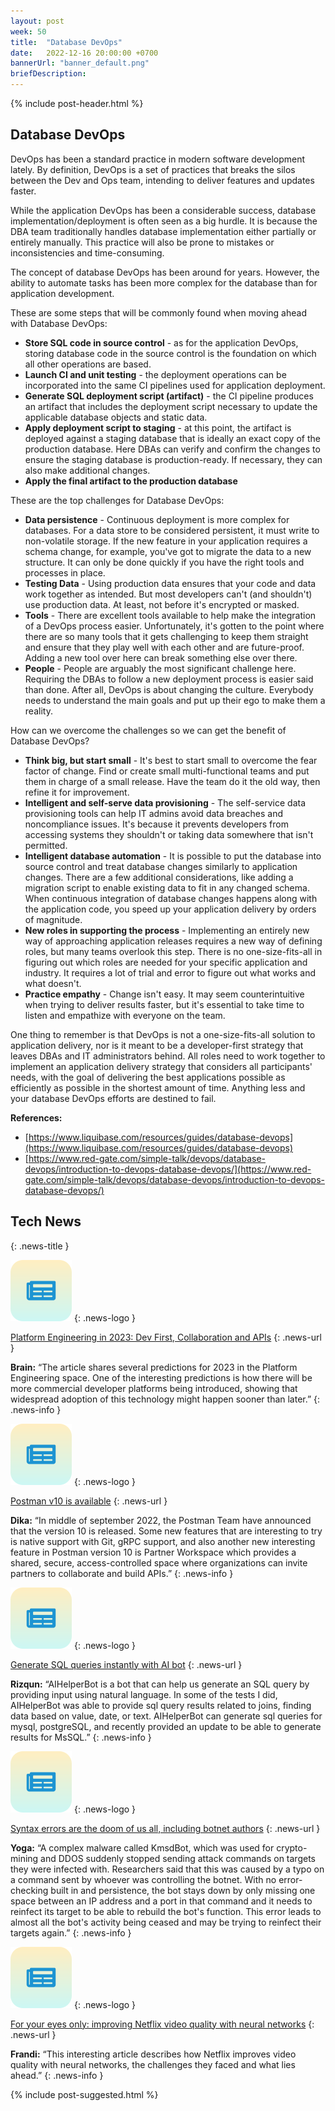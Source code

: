 ```yaml
---
layout: post
week: 50
title:  "Database DevOps"
date:   2022-12-16 20:00:00 +0700
bannerUrl: "banner_default.png"
briefDescription: 
---
```


{% include post-header.html %}

## Database DevOps

DevOps has been a standard practice in modern software development lately. By definition, DevOps is a set of practices that breaks the silos between the Dev and Ops team, intending to deliver features and updates faster.

While the application DevOps has been a considerable success, database implementation/deployment is often seen as a big hurdle. It is because the DBA team traditionally handles database implementation either partially or entirely manually. This practice will also be prone to mistakes or inconsistencies and time-consuming.

The concept of database DevOps has been around for years. However, the ability to automate tasks has been more complex for the database than for application development.

These are some steps that will be commonly found when moving ahead with Database DevOps:

- **Store SQL code in source control** - as for the application DevOps, storing database code in the source control is the foundation on which all other operations are based.
- **Launch CI and unit testing** - the deployment operations can be incorporated into the same CI pipelines used for application deployment.
- **Generate SQL deployment script (artifact)** - the CI pipeline produces an artifact that includes the deployment script necessary to update the applicable database objects and static data. 
- **Apply deployment script to staging** - at this point, the artifact is deployed against a staging database that is ideally an exact copy of the production database. Here DBAs can verify and confirm the changes to ensure the staging database is production-ready. If necessary, they can also make additional changes.
- **Apply the final artifact to the production database**

These are the top challenges for Database DevOps:

- **Data persistence** - Continuous deployment is more complex for databases. For a data store to be considered persistent, it must write to non-volatile storage. If the new feature in your application requires a schema change, for example, you've got to migrate the data to a new structure. It can only be done quickly if you have the right tools and processes in place.
- **Testing Data** - Using production data ensures that your code and data work together as intended. But most developers can't (and shouldn't) use production data. At least, not before it's encrypted or masked.
- **Tools** - There are excellent tools available to help make the integration of a DevOps process easier. Unfortunately, it's gotten to the point where there are so many tools that it gets challenging to keep them straight and ensure that they play well with each other and are future-proof. Adding a new tool over here can break something else over there.
- **People** - People are arguably the most significant challenge here. Requiring the DBAs to follow a new deployment process is easier said than done. After all, DevOps is about changing the culture. Everybody needs to understand the main goals and put up their ego to make them a reality.

How can we overcome the challenges so we can get the benefit of Database DevOps?

- **Think big, but start small** - It's best to start small to overcome the fear factor of change. Find or create small multi-functional teams and put them in charge of a small release. Have the team do it the old way, then refine it for improvement.
- **Intelligent and self-serve data provisioning** - The self-service data provisioning tools can help IT admins avoid data breaches and noncompliance issues. It's because it prevents developers from accessing systems they shouldn't or taking data somewhere that isn't permitted.
- **Intelligent database automation** - It is possible to put the database into source control and treat database changes similarly to application changes. There are a few additional considerations, like adding a migration script to enable existing data to fit in any changed schema. When continuous integration of database changes happens along with the application code, you speed up your application delivery by orders of magnitude. 
- **New roles in supporting the process** - Implementing an entirely new way of approaching application releases requires a new way of defining roles, but many teams overlook this step. There is no one-size-fits-all in figuring out which roles are needed for your specific application and industry. It requires a lot of trial and error to figure out what works and what doesn't.
- **Practice empathy** - Change isn't easy. It may seem counterintuitive when trying to deliver results faster, but it's essential to take time to listen and empathize with everyone on the team.

One thing to remember is that DevOps is not a one-size-fits-all solution to application delivery, nor is it meant to be a developer-first strategy that leaves DBAs and IT administrators behind. All roles need to work together to implement an application delivery strategy that considers all participants' needs, with the goal of delivering the best applications possible as efficiently as possible in the shortest amount of time. Anything less and your database DevOps efforts are destined to fail.

__References:__

- [https://www.liquibase.com/resources/guides/database-devops](https://www.liquibase.com/resources/guides/database-devops)
- [https://www.red-gate.com/simple-talk/devops/database-devops/introduction-to-devops-database-devops/](https://www.red-gate.com/simple-talk/devops/database-devops/introduction-to-devops-database-devops/)

## Tech News
{: .news-title }

![memo](/assets/images/tech-news.svg)
{: .news-logo }

[Platform Engineering in 2023: Dev First, Collaboration and APIs](https://thenewstack.io/platform-engineering-in-2023-dev-first-collaboration-and-apis/)
{: .news-url }

__Brain:__ “The article shares several predictions for 2023 in the Platform Engineering space. One of the interesting predictions is how there will be more commercial developer platforms being introduced, showing that widespread adoption of this technology might happen sooner than later.”
{: .news-info }

![memo](/assets/images/tech-news.svg)
{: .news-logo }

[Postman v10 is available](https://blog.postman.com/announcing-postman-v10/)
{: .news-url }

__Dika:__ “In middle of september 2022, the Postman Team have announced that the version 10 is released. Some new features that are interesting to try is native support with Git, gRPC support, and also another new interesting feature in Postman version 10 is Partner Workspace which provides a shared, secure, access-controlled space where organizations can invite partners to collaborate and build APIs.”
{: .news-info }

![memo](/assets/images/tech-news.svg)
{: .news-logo }

[Generate SQL queries instantly with AI bot](https://aihelperbot.com/)
{: .news-url }

__Rizqun:__ “AIHelperBot is a bot that can help us generate an SQL query by providing input using natural language. In some of the tests I did, AIHelperBot was able to provide sql query results related to joins, finding data based on value, date, or text. AIHelperBot can generate sql queries for mysql, postgreSQL, and recently provided an update to be able to generate results for MsSQL.”
{: .news-info }

![memo](/assets/images/tech-news.svg)
{: .news-logo }

[Syntax errors are the doom of us all, including botnet authors](https://arstechnica.com/information-technology/2022/12/advanced-botnet-taken-down-by-an-all-too-human-flaw-syntax-error/)
{: .news-url }

__Yoga:__ “A complex malware called KmsdBot, which was used for crypto-mining and DDOS suddenly stopped sending attack commands on targets they were infected with. Researchers said that this was caused by a typo on a command sent by whoever was controlling the botnet. With no error-checking built in and persistence, the bot stays down by only missing one space between an IP address and a port in that command and it needs to reinfect its target to be able to rebuild the bot's function. This error leads to almost all the bot's activity being ceased and may be trying to reinfect their targets again.”
{: .news-info }

![memo](/assets/images/tech-news.svg)
{: .news-logo }

[For your eyes only: improving Netflix video quality with neural networks](https://netflixtechblog.com/for-your-eyes-only-improving-netflix-video-quality-with-neural-networks-5b8d032da09c)
{: .news-url }

__Frandi:__ “This interesting article describes how Netflix improves video quality with neural networks, the challenges they faced and what lies ahead.”
{: .news-info }

{% include post-suggested.html %}